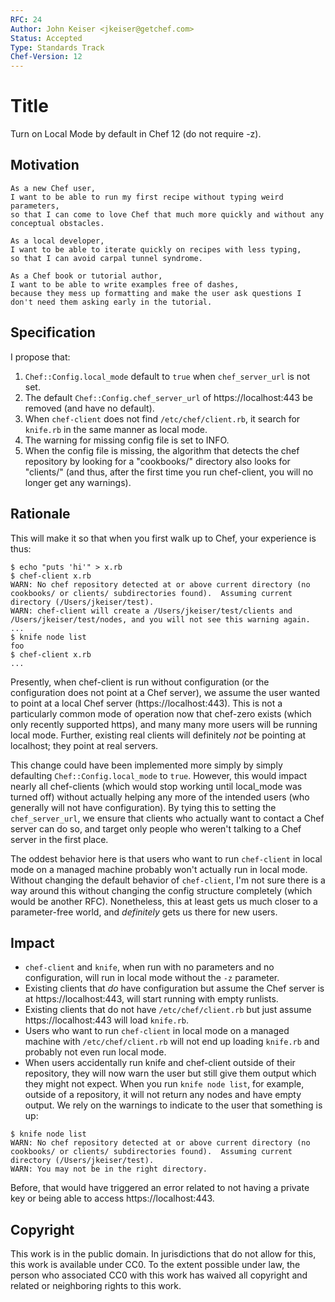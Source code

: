 ```yaml
---
RFC: 24
Author: John Keiser <jkeiser@getchef.com>
Status: Accepted
Type: Standards Track
Chef-Version: 12
---
```


# Title

Turn on Local Mode by default in Chef 12 (do not require -z).

## Motivation

    As a new Chef user,
    I want to be able to run my first recipe without typing weird parameters,
    so that I can come to love Chef that much more quickly and without any conceptual obstacles.

    As a local developer,
    I want to be able to iterate quickly on recipes with less typing,
    so that I can avoid carpal tunnel syndrome.

    As a Chef book or tutorial author,
    I want to be able to write examples free of dashes,
    because they mess up formatting and make the user ask questions I don't need them asking early in the tutorial.

## Specification

I propose that:

1. `Chef::Config.local_mode` default to `true` when `chef_server_url` is not set.
2. The default `Chef::Config.chef_server_url` of https://localhost:443 be removed (and have no default).
3. When `chef-client` does not find `/etc/chef/client.rb`, it search for `knife.rb` in the same manner as local mode.
4. The warning for missing config file is set to INFO.
5. When the config file is missing, the algorithm that detects the chef repository by looking for a "cookbooks/" directory also looks for "clients/" (and thus, after the first time you run chef-client, you will no longer get any warnings).

## Rationale

This will make it so that when you first walk up to Chef, your experience is thus:

```
$ echo "puts 'hi'" > x.rb
$ chef-client x.rb
WARN: No chef repository detected at or above current directory (no cookbooks/ or clients/ subdirectories found).  Assuming current directory (/Users/jkeiser/test).
WARN: chef-client will create a /Users/jkeiser/test/clients and /Users/jkeiser/test/nodes, and you will not see this warning again.
...
$ knife node list
foo
$ chef-client x.rb
...
```

Presently, when chef-client is run without configuration (or the configuration does not point at a Chef server), we assume the user wanted to point at a local Chef server (https://localhost:443).  This is not a particularly common mode of operation now that chef-zero exists (which only recently supported https), and many many more users will be running local mode.  Further, existing real clients will definitely *not* be pointing at localhost; they point at real servers.

This change could have been implemented more simply by simply defaulting `Chef::Config.local_mode` to `true`.  However, this would impact nearly all chef-clients (which would stop working until local_mode was turned off) without actually helping any more of the intended users (who generally will not have configuration).  By tying this to setting the `chef_server_url`, we ensure that clients who actually want to contact a Chef server can do so, and target only people who weren't talking to a Chef server in the first place.

The oddest behavior here is that users who want to run `chef-client` in local mode on a managed machine probably won't actually run in local mode.  Without changing the default behavior of `chef-client`, I'm not sure there is a way around this without changing the config structure completely (which would be another RFC).  Nonetheless, this at least gets us much closer to a parameter-free world, and *definitely* gets us there for new users.

## Impact

- `chef-client` and `knife`, when run with no parameters and no configuration, will run in local mode without the `-z` parameter.
- Existing clients that *do* have configuration but assume the Chef server is at https://localhost:443, will start running with empty runlists.
- Existing clients that do not have `/etc/chef/client.rb` but just assume https://localhost:443 will load `knife.rb`.
- Users who want to run `chef-client` in local mode on a managed machine with `/etc/chef/client.rb` will not end up loading `knife.rb` and probably not even run local mode.
- When users accidentally run knife and chef-client outside of their repository, they will now warn the user but still give them output which they might not expect.  When you run `knife node list`, for example, outside of a repository, it will not return any nodes and have empty output.  We rely on the warnings to indicate to the user that something is up:

```
$ knife node list
WARN: No chef repository detected at or above current directory (no cookbooks/ or clients/ subdirectories found).  Assuming current directory (/Users/jkeiser/test).
WARN: You may not be in the right directory.
```

Before, that would have triggered an error related to not having a private key or being able to access https://localhost:443.

## Copyright

This work is in the public domain. In jurisdictions that do not allow for this, this work is available under CC0. To the extent possible under law, the person who associated CC0 with this work has waived all copyright and related or neighboring rights to this work.

